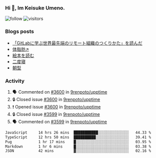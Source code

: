 ### Hi 👋, Im Keisuke Umeno.

<!--
**9renpoto/9renpoto** is a ✨ _special_ ✨ repository because its `README.md` (this file) appears on your GitHub profile.

Here are some ideas to get you started:

- 🔭 I’m currently working on ...
- 🌱 I’m currently learning ...
- 👯 I’m looking to collaborate on ...
- 🤔 I’m looking for help with ...
- 💬 Ask me about ...
- 📫 How to reach me: ...
- 😄 Pronouns: ...
- ⚡ Fun fact: ...
-->

![follow](https://img.shields.io/github/followers/9renpoto?label=Follow&style=social)
![visitors](https://komarev.com/ghpvc/?username=9renpoto&label=Profile%20views&color=0e75b6&style=flat)

### Blogs posts

<!-- BLOG-POST-LIST:START -->
- [「GitLabに学ぶ世界最先端のリモート組織のつくりかた」を読んだ](https://9renpoto.win/entry/2024/09/10/remote_organization)
- [体脂肪↗](https://9renpoto.win/entry/2024/08/12/gaining_fat)
- [絵本を読む](https://9renpoto.win/entry/2024/07/26/picture_book)
- [二度寝](https://9renpoto.win/entry/2024/07/18/going_back_to_sleep)
- [朝型](https://9renpoto.win/entry/2024/05/29/im-an-early)
<!-- BLOG-POST-LIST:END -->

### Activity

<!--START_SECTION:activity-->
1. 🗣 Commented on [#3600](https://github.com/9renpoto/upptime/issues/3600#issuecomment-2401183074) in [9renpoto/upptime](https://github.com/9renpoto/upptime)
2. 🔒 Closed issue [#3600](https://github.com/9renpoto/upptime/issues/3600) in [9renpoto/upptime](https://github.com/9renpoto/upptime)
3. ❗ Opened issue [#3600](https://github.com/9renpoto/upptime/issues/3600) in [9renpoto/upptime](https://github.com/9renpoto/upptime)
4. 🔒 Closed issue [#3599](https://github.com/9renpoto/upptime/issues/3599) in [9renpoto/upptime](https://github.com/9renpoto/upptime)
5. 🗣 Commented on [#3599](https://github.com/9renpoto/upptime/issues/3599#issuecomment-2400991512) in [9renpoto/upptime](https://github.com/9renpoto/upptime)
<!--END_SECTION:activity-->

<!--START_SECTION:waka-->

```txt
JavaScript     14 hrs 26 mins  ███████████░░░░░░░░░░░░░░   44.33 %
TypeScript     12 hrs 50 mins  ██████████░░░░░░░░░░░░░░░   39.41 %
Pug            1 hr 17 mins    █░░░░░░░░░░░░░░░░░░░░░░░░   03.95 %
Markdown       1 hr 6 mins     █░░░░░░░░░░░░░░░░░░░░░░░░   03.38 %
JSON           42 mins         ▓░░░░░░░░░░░░░░░░░░░░░░░░   02.16 %
```

<!--END_SECTION:waka-->
